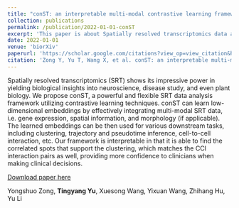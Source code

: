 ```yaml
---
title: "conST: an interpretable multi-modal contrastive learning framework for spatial transcriptomics"
collection: publications
permalink: /publication/2022-01-01-conST
excerpt: 'This paper is about Spatially resolved transcriptomics data analysis utilizing contrastive learning techniques.'
date: 2022-01-01
venue: 'biorXiv'
paperurl: 'https://scholar.google.com/citations?view_op=view_citation&hl=zh-CN&user=1Cw8oZ4AAAAJ&citation_for_view=1Cw8oZ4AAAAJ:d1gkVwhDpl0C'
citation: 'Zong Y, Yu T, Wang X, et al. conST: an interpretable multi-modal contrastive learning framework for spatial transcriptomics[J]. bioRxiv, 2022.'
---
```

Spatially resolved transcriptomics (SRT) shows its impressive power in yielding biological insights into neuroscience, disease study, and even plant biology. We propose conST, a powerful and flexible SRT data analysis framework utilizing contrastive learning techniques. conST can learn low-dimensional embeddings by effectively integrating multi-modal SRT data, i.e. gene expression, spatial information, and morphology (if applicable). The learned embeddings can be then used for various downstream tasks, including clustering, trajectory and pseudotime inference, cell-to-cell interaction, etc. Our framework is interpretable in that it is able to find the correlated spots that support the clustering, which matches the CCI interaction pairs as well, providing more confidence to clinicians when making clinical decisions.

[Download paper here](https://www.biorxiv.org/content/10.1101/2022.01.14.476408v1.full.pdf)

Yongshuo Zong, **Tingyang Yu**, Xuesong Wang, Yixuan Wang, Zhihang Hu, Yu Li